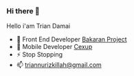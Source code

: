 ### Hi there 👋

<!--
**triandamai/triandamai** is a ✨ _special_ ✨ repository because its `README.md` (this file) appears on your GitHub profile.
-->
Hello i'am Trian Damai


<!---- 🔭  Android Developer [Puskomedia Indonesia Kreatif](https://www.puskomedia.id/) --->
- 🧱  Front End Developer [Bakaran Project](https://bakaranproject.com/)
- 📱   Mobile Developer [Cexup](https://cexup.com)
- ⚡  Stop Stopping
- 📫  triannurizkillah@gmail.com

